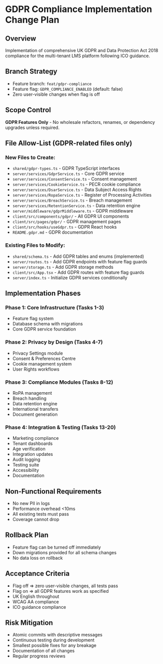 # GDPR Compliance Implementation Change Plan

## Overview
Implementation of comprehensive UK GDPR and Data Protection Act 2018 compliance for the multi-tenant LMS platform following ICO guidance.

## Branch Strategy
- Feature branch: `feat/gdpr-compliance`
- Feature flag: `GDPR_COMPLIANCE_ENABLED` (default: false)
- Zero user-visible changes when flag is off

## Scope Control
**GDPR Features Only** - No wholesale refactors, renames, or dependency upgrades unless required.

## File Allow-List (GDPR-related files only)
### New Files to Create:
- `shared/gdpr-types.ts` - GDPR TypeScript interfaces
- `server/services/GdprService.ts` - Core GDPR service
- `server/services/ConsentService.ts` - Consent management
- `server/services/CookieService.ts` - PECR cookie compliance
- `server/services/DsarService.ts` - Data Subject Access Rights
- `server/services/RopaService.ts` - Register of Processing Activities
- `server/services/BreachService.ts` - Breach management
- `server/services/RetentionService.ts` - Data retention engine
- `server/middleware/gdprMiddleware.ts` - GDPR middleware
- `client/src/components/gdpr/` - All GDPR UI components
- `client/src/pages/gdpr/` - GDPR management pages
- `client/src/hooks/useGdpr.ts` - GDPR React hooks
- `README.gdpr.md` - GDPR documentation

### Existing Files to Modify:
- `shared/schema.ts` - Add GDPR tables and enums (implemented)
- `server/routes.ts` - Add GDPR endpoints with feature flag guards
- `server/storage.ts` - Add GDPR storage methods
- `client/src/App.tsx` - Add GDPR routes with feature flag guards
- `server/index.ts` - Initialize GDPR services conditionally

## Implementation Phases

### Phase 1: Core Infrastructure (Tasks 1-3)
- Feature flag system
- Database schema with migrations
- Core GDPR service foundation

### Phase 2: Privacy by Design (Tasks 4-7)
- Privacy Settings module
- Consent & Preferences Centre
- Cookie management system
- User Rights workflows

### Phase 3: Compliance Modules (Tasks 8-12)
- RoPA management
- Breach handling
- Data retention engine
- International transfers
- Document generation

### Phase 4: Integration & Testing (Tasks 13-20)
- Marketing compliance
- Tenant dashboards
- Age verification
- Integration updates
- Audit logging
- Testing suite
- Accessibility
- Documentation

## Non-Functional Requirements
- No new PII in logs
- Performance overhead <10ms
- All existing tests must pass
- Coverage cannot drop

## Rollback Plan
- Feature flag can be turned off immediately
- Down migrations provided for all schema changes
- No data loss on rollback

## Acceptance Criteria
- Flag off ⇒ zero user-visible changes, all tests pass
- Flag on ⇒ all GDPR features work as specified
- UK English throughout
- WCAG AA compliance
- ICO guidance compliance

## Risk Mitigation
- Atomic commits with descriptive messages
- Continuous testing during development
- Smallest possible fixes for any breakage
- Documentation of all changes
- Regular progress reviews